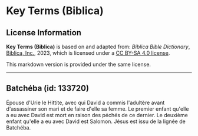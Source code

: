 # Key Terms (Biblica)

## License Information

**Key Terms (Biblica)** is based on and adapted from: _Biblica Bible Dictionary_, [Biblica, Inc.](https://www.biblica.com/), 2023, which is licensed under a [CC BY-SA 4.0 license](https://creativecommons.org/licenses/by-sa/4.0/legalcode.en).

This markdown version is provided under the same license.



--------------------------------

## Batchéba (id: 133720)

Épouse d'Urie le Hittite, avec qui David a commis l'adultère avant d'assassiner son mari et de faire d'elle sa femme. Le premier enfant qu'elle a eu avec David est mort en raison des péchés de ce dernier. Le deuxième enfant qu'elle a eu avec David est Salomon. Jésus est issu de la lignée de Batchéba.


